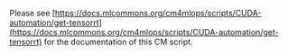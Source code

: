 Please see [https://docs.mlcommons.org/cm4mlops/scripts/CUDA-automation/get-tensorrt](https://docs.mlcommons.org/cm4mlops/scripts/CUDA-automation/get-tensorrt) for the documentation of this CM script.
